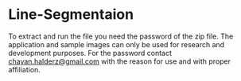 # Line-Segmentaion
To extract and run the file you need the password of the zip file. The application and sample images can only be used for research and development purposes. For the password contact chayan.halderz@gmail.com with the reason for use and with proper affiliation.
